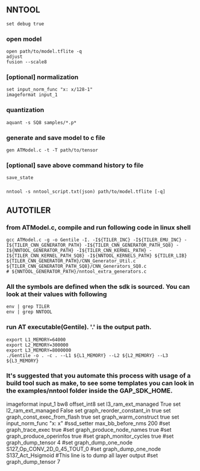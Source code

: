 ## NNTOOL
    set debug true
### open model
    open path/to/model.tflite -q
    adjust
    fusion --scale8
### [optional] normalization
    set input_norm_func "x: x/128-1"
    imageformat input_1
### quantization
    aquant -s SQ8 samples/*.p* 
### generate and save model to c file
    gen ATModel.c -t -T path/to/tensor
### [optional] save above command history to file
    save_state
### 
    nntool -s nntool_script.txt(json) path/to/model.tflite [-q]

## AUTOTILER
### from ATModel.c, compile and run following code in linux shell
    gcc ATModel.c -g -o Gentile -I. -I${TILER_INC} -I${TILER_EMU_INC} -I${TILER_CNN_GENERATOR_PATH} -I${TILER_CNN_GENERATOR_PATH_SQ8} -I${NNTOOL_GENERATOR_PATH} -I${TILER_CNN_KERNEL_PATH} -I${TILER_CNN_KERNEL_PATH_SQ8} -I${NNTOOL_KERNELS_PATH} ${TILER_LIB} ${TILER_CNN_GENERATOR_PATH}/CNN_Generator_Util.c ${TILER_CNN_GENERATOR_PATH_SQ8}/CNN_Generators_SQ8.c
    # ${NNTOOL_GENERATOR_PATH}/nntool_extra_generators.c
    
### All the symbols are defined when the sdk is sourced. You can look at their values with following
    env | grep TILER
    env | grep NNTOOL
    
### run AT executable(Gentile). '.' is the output path.
    export L1_MEMORY=64000
    export L2_MEMORY=300000
    export L3_MEMORY=8000000
    ./Gentile -o . -c . --L1 ${L1_MEMORY} --L2 ${L2_MEMORY} --L3 ${L3_MEMORY}

### It's suggested that you automate this process with usage of a build tool such as make, to see some templates you can look in the examples/nntool folder inside the GAP_SDK_HOME.



imageformat input_1 bw8 offset_int8
set l3_ram_ext_managed True
set l2_ram_ext_managed False
set graph_reorder_constant_in true
set graph_const_exec_from_flash true
set graph_warm_construct true
set input_norm_func "x: x"
#ssd_setter max_bb_before_nms 200
#set graph_trace_exec true
#set graph_produce_node_names true
#set graph_produce_operinfos true
#set graph_monitor_cycles true
#set graph_dump_tensor 4
#set graph_dump_one_node S127_Op_CONV_2D_0_45_TOUT_0
#set graph_dump_one_node S137_Act_Hsigmoid
#This line is to dump all layer output
#set graph_dump_tensor 7
